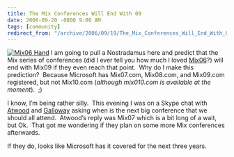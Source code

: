 ```yaml
---
title: The Mix Conferences Will End With 09
date: 2006-09-20 -0800 9:00 AM
tags: [community]
redirect_from: "/archive/2006/09/19/The_Mix_Conferences_Will_End_With_09.aspx/"
---
```


[![Mix06
Hand](https://haacked.com/images/haacked_com/WindowsLiveWriter/TheMixConferencesWillEndWith09_14993/mix06_web_hand_thumb1.jpg)](https://haacked.com/images/haacked_com/WindowsLiveWriter/TheMixConferencesWillEndWith09_14993/mix06_web_hand3.jpg)
I am going to pull a Nostradamus here and predict that the Mix series of
conferences (did I ever tell you how much I loved
[Mix06](http://mix06.com/)?) will end with Mix09 if they even reach that
point.  Why do I make this prediction?  Because Microsoft has Mix07.com,
Mix08.com, and Mix09.com registered, but not Mix10.com (*although
mix010.com is available at the moment*).  ;)

I know, I’m being rather silly.  This evening I was on a Skype chat with
[Atwood](http://codinghorror.com/blog/) and
[Galloway](http://weblogs.asp.net/jgalloway/) asking when is the next
big conference that we should all attend.  Atwood’s reply was Mix07
which is a bit long of a wait, but Ok.  That got me wondering if they
plan on some more Mix conferences afterwards.

If they do, looks like Microsoft has it covered for the next three
years.

